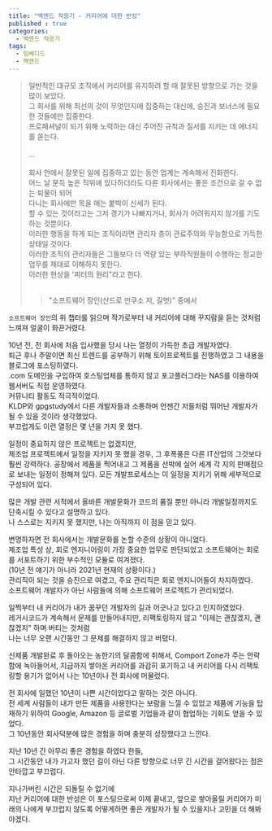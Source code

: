 ```yaml
---
title: "백엔드 적응기 - 커리어에 대한 반성"
published : true
categories:
  - 백엔드 적응기
tags:
  - 임베디드
  - 백엔드
---
```


> 일반적인 대규모 조직에서 커리어를 유지하려 할 때 잘못된 방향으로 가는 것을 많이 보았다.  
그 회사를 위해 최선의 것이 무엇인지에 집중하는 대신에, 승진과 보너스에 필요한 것들에만 집중한다.  
프로페셔널이 되기 위해 노력하는 대신 주어진 규칙과 질서를 지키는 데 에너지를 쏟는다.  
<br/>...  <br/><br/>
회사 안에서 잘못된 일에 집중하고 있는 동안 업계는 계속해서 진화한다.  
어느 날 문득 높은 직위에 있다하더라도 다른 회사에서는 좋은 조건으로 갈 수 없는 퇴물이 되어  
다니는 회사에만 목을 매는 붙박이 신세가 된다.  
할 수 있는 것이라고는 그저 경기가 나빠지거나, 회사가 어려워지지 않기를 기도하는 것뿐이다.  
이러한 행동을 하게 되는 조직이라면 관리자 층이 관료주의와 무능함으로 가득한 상태일 것이다.  
이러한 조직의 관리자들은 그들보다 더 역량 있는 부하직원들이 수행하는 정교한 업무를 제대로 이해하지 못한다.  
이러한 현상을 '피터의 원리"라고 한다.  
><br/>  
>  
>> "소프트웨어 장인(산드로 만쿠소 저, 길벗)" 중에서

`소프트웨어 장인`의 위 챕터를 읽으며 작가로부터 내 커리어에 대해 꾸지람을 듣는 것처럼 느껴져 얼굴이 화끈거렸다.  

10년 전, 전 회사에 처음 입사했을 당시 나는 열정이 가득한 초급 개발자였다.  
퇴근 후나 주말이면 최신 트렌드를 공부하기 위해 토이프로젝트를 진행하였고 그 내용을 블로그에 포스팅하였다.  
.com 도메인을 구입하여 호스팅업체를 통하지 않고 포고플러그라는 NAS를 이용하여 웹서버도 직접 운영하였다.  
커뮤니티 활동도 적극적이었다.  
KLDP와 gpgstudy에서 다른 개발자들과 소통하며 언젠간 저들처럼 뛰어난 개발자가 될 수 있을 것이라 생각했었다.  
부끄럽게도 이런 열정은 몇 년을 가지 못 했다.  

일정이 중요하지 않은 프로젝트는 없겠지만,  
제조업 프로젝트에서 일정을 지키지 못 했을 경우, 그 후폭풍은 다른 IT산업의 그것보다 훨씬 강력하다.
공장에서 제품을 찍어내고 그 제품을 선박에 실어 세계 각 지의 판매점으로 보내는 일정이 정해져 있다.
모든 개발프로세스는 이 일정을 지키기 위해 세부적으로 구성되어 있다.  

많은 개발 관련 서적에서 올바른 개발문화가 코드의 품질 뿐만 아니라 개발일정까지도 단축시킬 수 있다고 설명하고 있다.  
나 스스로는 지키지 못 했지만, 나는 아직까지 이 점을 믿고 있다.  

변명하자면 전 회사에서는 개발문화를 논할 수준의 상황이 아니었다.  
제조업 특성 상, 회로 엔지니어링이 가장 중요한 업무로 판단되었고 소프트웨어는 회로를 서포트하기 위한 부수적인 모듈로 여겨졌다.  
(10년 전 얘기가 아니라 2021년 현재의 상황이다.)  
관리직이 되는 것을 승진으로 여겼고, 주요 관리직은 회로 엔지니어들이 차지하였다.  
소프트웨어 개발자가 아닌 사람들에 의해 소프트웨어 프로젝트가 관리되었다.  

일찍부터 내 커리어가 내가 꿈꾸던 개발자의 길과 어긋나고 있다고 인지하였었다.  
레거시코드가 계속해서 문제를 만들어내지만, 리팩토링하지 않고 "이제는 괜찮겠지, 괜찮겠지" 하며 버티는 것처럼  
나는 너무 오랜 시간동안 그 문제를 해결하지 않고 버텼다.

신제품 개발완료 후 돌아오는 농한기의 달콤함에 취해서,
Comport Zone가 주는 안락함에 녹아들어서,
지금까지 쌓아온 커리어를 과감히 포기하고 내 커리어를 다시 리팩토링할 용기가 없어서 나는 10년이나 전 회사에 머물렀다.  

전 회사에 일했던 10년이 나쁜 시간이었다고 말하는 것은 아니다.  
전 세계 사람들이 내가 만든 제품을 사용한다는 보람을 느낄 수 있었고
제품에 기능을 탑재하기 위하여 Google, Amazon 등 글로벌 기업들과 같이 협업하는 기회도 얻을 수 있었다.  
그 10년동안 회사덕분에 많은 경험을 하며 충분히 성장했다고 느낀다.  

지난 10년 간 아무리 좋은 경험을 하였다 한들,  
그 시간동안 내가 가고자 했던 길이 아닌 다른 방향으로 너무 긴 시간을 걸어왔다는 점은 안타깝고 부끄럽다.  

지나가버린 시간은 되돌릴 수 없기에  
지난 커리어에 대한 반성은 이 포스팅으로써 이제 끝내고,
앞으로 쌓아올릴 커리어가 미래의 나에게 부끄럽지 않도록 어떻게하면 좋은 개발자가 될 수 있을지나 고민을 더 해봐야겠다.





